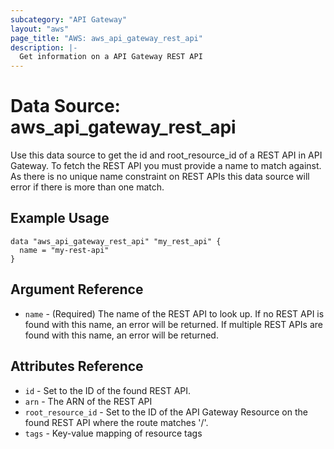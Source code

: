 ```yaml
---
subcategory: "API Gateway"
layout: "aws"
page_title: "AWS: aws_api_gateway_rest_api"
description: |-
  Get information on a API Gateway REST API
---
```


# Data Source: aws_api_gateway_rest_api

Use this data source to get the id and root_resource_id of a REST API in
API Gateway. To fetch the REST API you must provide a name to match against. 
As there is no unique name constraint on REST APIs this data source will 
error if there is more than one match.

## Example Usage

```hcl
data "aws_api_gateway_rest_api" "my_rest_api" {
  name = "my-rest-api"
}
```

## Argument Reference

 * `name` - (Required) The name of the REST API to look up. If no REST API is found with this name, an error will be returned. 
 If multiple REST APIs are found with this name, an error will be returned.

## Attributes Reference

 * `id` - Set to the ID of the found REST API.
 * `arn` - The ARN of the REST API
 * `root_resource_id` - Set to the ID of the API Gateway Resource on the found REST API where the route matches '/'.
 * `tags` - Key-value mapping of resource tags

